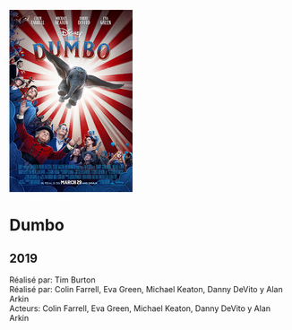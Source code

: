 ![](../dumbo.png)

# Dumbo #
## 2019 ##

Réalisé par: Tim  Burton <br/>
Réalisé par:  Colin Farrell, Eva Green, Michael Keaton, Danny DeVito y Alan Arkin <br/>
Acteurs:  Colin Farrell, Eva Green, Michael Keaton, Danny DeVito y Alan Arkin
